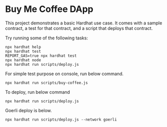 # Buy Me Coffee DApp

This project demonstrates a basic Hardhat use case. It comes with a sample contract, a test for that contract, and a script that deploys that contract.

Try running some of the following tasks:

```shell
npx hardhat help
npx hardhat test
REPORT_GAS=true npx hardhat test
npx hardhat node
npx hardhat run scripts/deploy.js
```

For simple test purpose on console, run below command.
```shell
npx hardhat run scripts/buy-coffee.js
```

To deploy, run below command
```shell
npx hardhat run scripts/deploy.js
```

Goerli deploy is below.
```shell
npx hardhat run scripts/deploy.js --network goerli
```